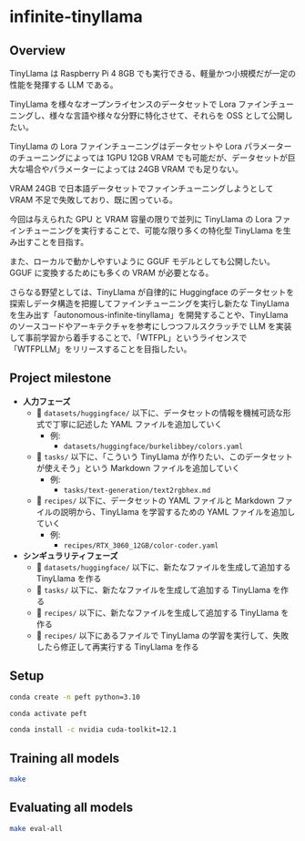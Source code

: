 # infinite-tinyllama

## Overview

TinyLlama は Raspberry Pi 4 8GB でも実行できる、軽量かつ小規模だが一定の性能を発揮する LLM である。

TinyLlama を様々なオープンライセンスのデータセットで Lora ファインチューニングし、様々な言語や様々な分野に特化させて、それらを OSS として公開したい。

TinyLlama の Lora ファインチューニングはデータセットや Lora パラメーターのチューニングによっては 1GPU 12GB VRAM でも可能だが、データセットが巨大な場合やパラメーターによっては 24GB VRAM でも足りない。

VRAM 24GB で日本語データセットでファインチューニングしようとして VRAM 不足で失敗しており、既に困っている。

今回は与えられた GPU と VRAM 容量の限りで並列に TinyLlama の Lora ファインチューニングを実行することで、可能な限り多くの特化型 TinyLlama を生み出すことを目指す。

また、ローカルで動かしやすいように GGUF モデルとしても公開したい。GGUF に変換するためにも多くの VRAM が必要となる。

さらなる野望としては、TinyLlama が自律的に Huggingface のデータセットを探索しデータ構造を把握してファインチューニングを実行し新たな TinyLlama を生み出す「autonomous-infinite-tinyllama」を開発することや、TinyLlama のソースコードやアーキテクチャを参考にしつつフルスクラッチで LLM を実装して事前学習から着手することで、「WTFPL」というライセンスで「WTFPLLM」をリリースすることを目指したい。

## Project milestone

- **人力フェーズ**
  - 🔨 `datasets/huggingface/` 以下に、データセットの情報を機械可読な形式で丁寧に記述した YAML ファイルを追加していく
    - 例:
      - `datasets/huggingface/burkelibbey/colors.yaml`
  - 🔨 `tasks/` 以下に、「こういう TinyLlama が作りたい、このデータセットが使えそう」という Markdown ファイルを追加していく
    - 例:
      - `tasks/text-generation/text2rgbhex.md`
  - 🔨 `recipes/` 以下に、データセットの YAML ファイルと Markdown ファイルの説明から、TinyLlama を学習するための YAML ファイルを追加していく
    - 例:
      - `recipes/RTX_3060_12GB/color-coder.yaml`
- **シンギュラリティフェーズ**
  - 🤔 `datasets/huggingface/` 以下に、新たなファイルを生成して追加する TinyLlama を作る
  - 🤔 `tasks/` 以下に、新たなファイルを生成して追加する TinyLlama を作る
  - 🤔 `recipes/` 以下に、新たなファイルを生成して追加する TinyLlama を作る
  - 🤔 `recipes/` 以下にあるファイルで TinyLlama の学習を実行して、失敗したら修正して再実行する TinyLlama を作る

## Setup

```bash
conda create -n peft python=3.10
```

```bash
conda activate peft
```

```bash
conda install -c nvidia cuda-toolkit=12.1
```

## Training all models

```bash
make
```

## Evaluating all models

```bash
make eval-all
```

